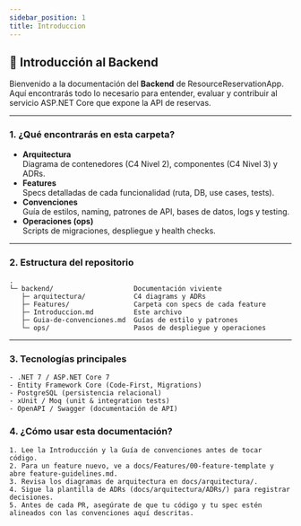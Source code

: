 ```yaml
---
sidebar_position: 1
title: Introduccion
---
```


## 🚀 Introducción al Backend

Bienvenido a la documentación del **Backend** de ResourceReservationApp. Aquí encontrarás todo lo necesario para entender, evaluar y contribuir al servicio ASP.NET Core que expone la API de reservas.

---

### 1. ¿Qué encontrarás en esta carpeta?
- **Arquitectura**  
  Diagrama de contenedores (C4 Nivel 2), componentes (C4 Nivel 3) y ADRs.  
- **Features**  
  Specs detalladas de cada funcionalidad (ruta, DB, use cases, tests).  
- **Convenciones**  
  Guía de estilos, naming, patrones de API, bases de datos, logs y testing.  
- **Operaciones (ops)**  
  Scripts de migraciones, despliegue y health checks.


---

### 2. Estructura del repositorio

```text
.
└─ backend/                    Documentación viviente  
   ├─ arquitectura/            C4 diagrams y ADRs  
   ├─ Features/                Carpeta con specs de cada feature  
   ├─ Introduccion.md          Este archivo  
   ├─ Guia-de-convenciones.md  Guías de estilo y patrones  
   └─ ops/                     Pasos de despliegue y operaciones  

```

---

### 3. Tecnologías principales
    - .NET 7 / ASP.NET Core 7
    - Entity Framework Core (Code-First, Migrations)
    - PostgreSQL (persistencia relacional)
    - xUnit / Moq (unit & integration tests)
    - OpenAPI / Swagger (documentación de API)

### 4. ¿Cómo usar esta documentación?
    1. Lee la Introducción y la Guía de convenciones antes de tocar código.
    2. Para un feature nuevo, ve a docs/Features/00-feature-template y abre feature-guidelines.md.
    3. Revisa los diagramas de arquitectura en docs/arquitectura/.
    4. Sigue la plantilla de ADRs (docs/arquitectura/ADRs/) para registrar decisiones.
    5. Antes de cada PR, asegúrate de que tu código y tu spec estén alineados con las convenciones aquí descritas.